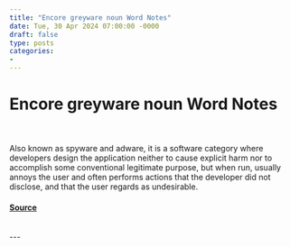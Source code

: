 ```yaml
---
title: "Encore greyware noun Word Notes"
date: Tue, 30 Apr 2024 07:00:00 -0000
draft: false
type: posts
categories: 
- 
---
```

# Encore greyware noun Word Notes

<br/>

<br/>
Also known as spyware and adware, it is a software category where developers design the application neither to cause explicit harm nor to accomplish some conventional legitimate purpose, but when run, usually annoys the user and often performs actions that the developer did not disclose, and that the user regards as undesirable.

#### [Source](https://thecyberwire.com/podcasts/word-notes/29/notes)

<br/>
---
